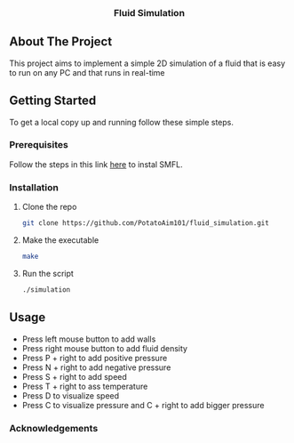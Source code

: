 <!-- PROJECT SHIELDS -->
<!--
*** I'm using markdown "reference style" links for readability.
*** Reference links are enclosed in brackets [ ] instead of parentheses ( ).
*** See the bottom of this document for the declaration of the reference variables
*** for contributors-url, forks-url, etc. This is an optional, concise syntax you may use.
*** https://www.markdownguide.org/basic-syntax/#reference-style-links
-->

<!-- PROJECT LOGO -->
<br />
<p align="center">
  <a href="https://github.com/PotatoAim101/fluid_simulation">
  </a>

  <h3 align="center">Fluid Simulation</h3>

  <!-- <p align="center">
    <br />
    <a href="https://github.com/Gvanderl/RetweetPrediction/issues">Report Bug</a>
    ·
    <a href="https://github.com/Gvanderl/RetweetPrediction/issues">Request Feature</a>
  </p> -->
</p>

<!-- ABOUT THE PROJECT -->
## About The Project

This project aims to implement a simple 2D simulation of a fluid that is easy to run on any PC
and that runs in real-time

## Getting Started

To get a local copy up and running follow these simple steps.

### Prerequisites

Follow the steps in this link [here](https://www.sfml-dev.org/tutorials/2.5/start-linux-fr.php) to instal SMFL.

### Installation

1. Clone the repo
   ```sh
   git clone https://github.com/PotatoAim101/fluid_simulation.git
   ```
2. Make the executable
   ```sh
   make
   ```

3. Run the script
   ```sh
   ./simulation
   ```
## Usage

- Press left mouse button to add walls
- Press right mouse button to add fluid density
- Press P + right to add positive pressure
- Press N + right to add negative pressure
- Press S + right to add speed
- Press T + right to ass temperature
- Press D to visualize speed
- Press C to visualize pressure and C + right to add bigger pressure

### Acknowledgements

